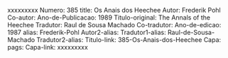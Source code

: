 xxxxxxxxx
Numero: 385
title: Os Anais dos Heechee
Autor: Frederik Pohl
Co-autor: 
Ano-de-Publicacao: 1989
Titulo-original: The Annals of the Heechee
Tradutor: Raul de Sousa Machado
Co-tradutor: 
Ano-de-edicao: 1987
alias: Frederik-Pohl
Autor2-alias: 
Tradutor1-alias: Raul-de-Sousa-Machado
Tradutor2-alias: 
Titulo-link: 385-Os-Anais-dos-Heechee
Capa: 
pags: 
Capa-link: 
xxxxxxxxx